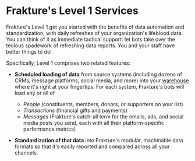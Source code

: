 # Frakture's Level 1 Services

Frakture's Level 1 get you started with the benefits of data automation and standardization, with daily refreshes of your organization's lifeblood data. You can think of it as immediate tactical support: let bots take over the tedious spadework of refreshing data reports. You and your staff have better things to do!

Specifically, Level 1 comprises two related features:

* **Scheduled loading of data** from source systems (including dozens of CRMs, message platforms, social media, and more) into your [warehouse](delivery/warehouse) where it's right at your fingertips. For each system, Frakture's bots will load any or all of
  * *People* (constituents, members, donors, or supporters on your list)
  * *Transactions* (financial gifts and payments)
  * *Messages* (Frakture's catch-all term for the emails, ads, and social media posts you send, each with all their platform-specific performance metrics)

* **Standardization of that data** into Frakture's modular, machinable data formats so that it's easily reported and compared across all your channels.
